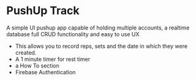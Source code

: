 # PushUp Track

A simple UI pushup app capable of holding multiple accounts, a realtime database
full CRUD functionality and easy to use UX

- This allows you to record reps, sets and the date in which they were created.
- A 1 minute timer for rest timer
- a How To section
- Firebase Authentication

